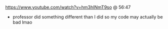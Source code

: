 

https://www.youtube.com/watch?v=hm3hINmT9so @ 56:47
- professor did something different than I did so my code may actually be bad lmao